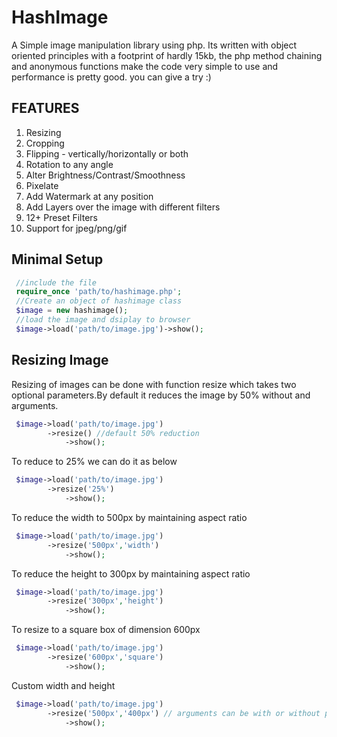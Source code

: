 HashImage
======
A Simple image manipulation library using php. Its written with object oriented principles with a footprint of hardly 15kb, the php method chaining and anonymous functions make the code very simple to use and performance is pretty good. you can give a try :)

FEATURES
--------
1. Resizing
2. Cropping
3. Flipping - vertically/horizontally or both
4. Rotation to any angle
5. Alter Brightness/Contrast/Smoothness
6. Pixelate 
7. Add Watermark at any position
8. Add Layers over the image with different filters
9. 12+ Preset Filters 
10. Support for jpeg/png/gif

Minimal Setup
------------
```php
 //include the file
 require_once 'path/to/hashimage.php'; 
 //Create an object of hashimage class
 $image = new hashimage();
 //load the image and dsiplay to browser
 $image->load('path/to/image.jpg')->show();
```

Resizing Image
-------------
Resizing of images can be done with function resize which takes two optional parameters.By default it reduces the image by 50% without and arguments.
```php
 $image->load('path/to/image.jpg')
 		->resize() //default 50% reduction
 			->show();
```
To reduce to 25% we can do it as below
```php
 $image->load('path/to/image.jpg')
 		->resize('25%')
 			->show();
```
To reduce the width to 500px by maintaining aspect ratio
```php
 $image->load('path/to/image.jpg')
 		->resize('500px','width')
 			->show();
```
To reduce the height to 300px by maintaining aspect ratio
```php
 $image->load('path/to/image.jpg')
 		->resize('300px','height')
 			->show();
```
To resize to a square box of dimension 600px
```php
 $image->load('path/to/image.jpg')
 		->resize('600px','square')
 			->show();
```
Custom width and height
```php
 $image->load('path/to/image.jpg')
 		->resize('500px','400px') // arguments can be with or without px i.e. 300 or 300px gives same result
 			->show();
```





